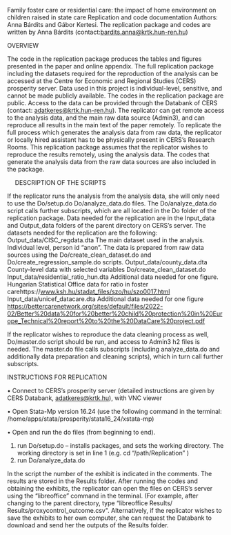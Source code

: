 
Family foster care or residential care: the impact of home environment on children raised in state care
Replication and code documentation
Authors: Anna Bárdits and Gábor Kertesi. The replication package and codes are written by Anna Bárdits (contact:bardits.anna@krtk.hun-ren.hu)

OVERVIEW

The code in the replication package produces the tables and figures presented in the paper and online appendix. The full replication package including the datasets required for the reproduction of the analysis can be accessed at the Centre for Economic and Regional Studies (CERS) prosperity server. Data used in this project is individual-level, sensitive, and cannot be made publicly available. The codes in the replication package are public.
Access to the data can be provided through the Databank of CERS (contact: adatkeres@krtk.hun-ren.hu). The replicator can get remote access to the analysis data, and the main raw data source (Admin3), and can reproduce all results in the main text of the paper remotely. To replicate the full process which generates the analysis data from raw data, the replicator or locally hired assistant has to be physically present in CERS’s Research Rooms.
This replication package assumes that the replicator wishes to reproduce the results remotely, using the analysis data. The codes that generate the analysis data from the raw data sources are also included in the package.

 
DESCRIPTION OF THE SCRIPTS

If the replicator runs the analysis from the analysis data, she will only need to use the Do/setup.do  Do/analyze_data.do files. The Do/analyze_data.do script calls further subscripts, which are all located in the Do folder of the replication package. Data needed for the replication are in the Input_data and Output_data folders of the parent directory on CERS’s server. The datasets needed for the replication are the following:
Output_data/CISC_regdata.dta	The main dataset used in the analysis. Individual level, person id “anon”. The data is prepared from raw data sources using the Do/create_clean_dataset.do and Do/create_regression_sample.do scripts.
Output_data/county_data.dta	County-level data with selected variables Do/create_clean_dataset.do
Input_data/residential_ratio_hun.dta	Additional data needed for one figure. Hungarian Statistical Office data  for ratio in foster carehttps://www.ksh.hu/stadat_files/szo/hu/szo0017.html
Input_data/unicef_datacare.dta	Additional data needed for one figure https://bettercarenetwork.org/sites/default/files/2022-02/Better%20data%20for%20better%20child%20protection%20in%20Europe_Technical%20report%20to%20the%20DataCare%20project.pdf

If the replicator wishes to reproduce the data cleaning process as well, Do/master.do script should be run, and access to Admin3 h2 files is needed. The master.do file calls subscripts (including analyze_data.do and additionally data preparation and cleaning scripts), which in turn call further subscripts. 


 
INSTRUCTIONS FOR REPLICATION

•	Connect to CERS’s prosperity server (detailed instructions are given by CERS Databank, adatkeres@krtk.hu), with VNC viewer

•	Open Stata-Mp version 16.24 (use the following command in the terminal: /home/apps/stata/prosperity/stata16_24/xstata-mp)

•	Open and run the do files (from beginning to end).

1.	run Do/setup.do – installs packages, and sets the working directory. The working directory is set in line 1 (e.g. cd “/path/Replication” )
2.	run Do/analyze_data.do

   
In the script the number of the exhibit is indicated in the comments. The results are stored in the Results folder. After running the codes and obtaining the exhibits, the replicator can open the files on CERS’s server using the “libreoffice” command in the terminal. (For example, after changing to the parent directory, type “libreoffice Results/ Results/proxycontrol_outcome.csv". Alternatively, if the replicator wishes to save the exhibits to her own computer, she can request the Databank to download and send her the outputs of the Results folder.

